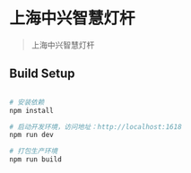 # 上海中兴智慧灯杆

> 上海中兴智慧灯杆


## Build Setup

``` bash

# 安装依赖
npm install

# 启动开发环境，访问地址：http://localhost:1618
npm run dev

# 打包生产环境
npm run build

```

